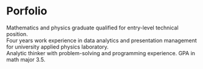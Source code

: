# Porfolio
Mathematics and physics graduate qualified for entry-level technical position.  
Four years work experience in data analytics and presentation management for university applied physics laboratory.  
Analytic thinker with problem-solving and programming experience.  GPA in math major 3.5.
